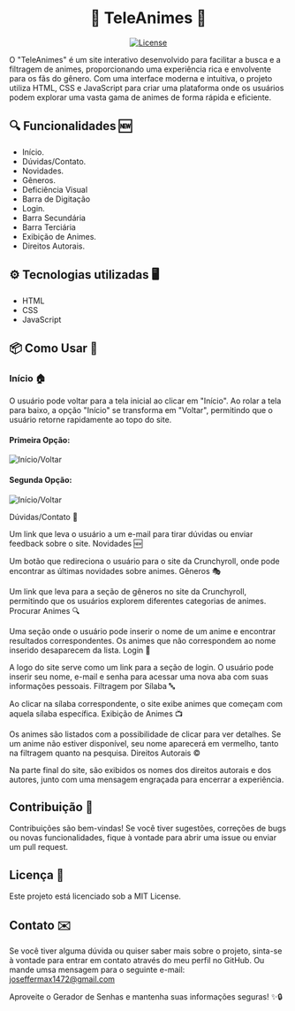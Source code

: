 <h1 align="center">🎥 TeleAnimes 👾</h1>

<p align="center">
  <a href="https://opensource.org/licenses/MIT">
    <img src="https://img.shields.io/badge/License-MIT-blue.svg" alt="License">
  </a>
</p>

O "TeleAnimes" é um site interativo desenvolvido para facilitar a busca e a filtragem de animes, proporcionando uma experiência rica e envolvente para os fãs do gênero. Com uma interface moderna e intuitiva, o projeto utiliza HTML, CSS e JavaScript para criar uma plataforma onde os usuários podem explorar uma vasta gama de animes de forma rápida e eficiente.

## 🔍 Funcionalidades 🆕

- Início.
- Dúvidas/Contato.
- Novidades.
- Gêneros.
- Deficiência Visual
- Barra de Digitação
- Login.
- Barra Secundária	
- Barra Terciária
- Exibição de Animes.
- Direitos Autorais.

## ⚙️ Tecnologias utilizadas 🖥️

- HTML
- CSS
- JavaScript

## 📦 Como Usar 📄

### Início 🏠
O usuário pode voltar para a tela inicial ao clicar em "Início". Ao rolar a tela para baixo, a opção "Início" se transforma em "Voltar", permitindo que o usuário retorne rapidamente ao topo do site.

#### Primeira Opção:
![Início/Voltar](https://github.com/user-attachments/assets/de08d3ca-1ddc-486f-860f-bf1bed0a55a1)
#### Segunda Opção:
![Início/Voltar](https://github.com/user-attachments/assets/de08d3ca-1ddc-486f-860f-bf1bed0a55a1)

Dúvidas/Contato 📧

Um link que leva o usuário a um e-mail para tirar dúvidas ou enviar feedback sobre o site.
Novidades 🆕

Um botão que redireciona o usuário para o site da Crunchyroll, onde pode encontrar as últimas novidades sobre animes.
Gêneros 🎭

Um link que leva para a seção de gêneros no site da Crunchyroll, permitindo que os usuários explorem diferentes categorias de animes.
Procurar Animes 🔍

Uma seção onde o usuário pode inserir o nome de um anime e encontrar resultados correspondentes.
Os animes que não correspondem ao nome inserido desaparecem da lista.
Login 🔑

A logo do site serve como um link para a seção de login.
O usuário pode inserir seu nome, e-mail e senha para acessar uma nova aba com suas informações pessoais.
Filtragem por Sílaba 🔤

Ao clicar na sílaba correspondente, o site exibe animes que começam com aquela sílaba específica.
Exibição de Animes 📺

Os animes são listados com a possibilidade de clicar para ver detalhes.
Se um anime não estiver disponível, seu nome aparecerá em vermelho, tanto na filtragem quanto na pesquisa.
Direitos Autorais ©️

Na parte final do site, são exibidos os nomes dos direitos autorais e dos autores, junto com uma mensagem engraçada para encerrar a experiência.

## Contribuição 🤝

Contribuições são bem-vindas! Se você tiver sugestões, correções de bugs ou novas funcionalidades, fique à vontade para abrir uma issue ou enviar um pull request.

## Licença 📜
Este projeto está licenciado sob a MIT License.

## Contato ✉️
Se você tiver alguma dúvida ou quiser saber mais sobre o projeto, sinta-se à vontade para entrar em contato através do meu perfil no GitHub. Ou mande umsa mensagem para o seguinte e-mail: joseffermax1472@gmail.com

Aproveite o Gerador de Senhas e mantenha suas informações seguras! ✨🔒
